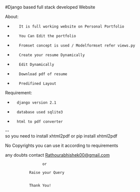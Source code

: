 #Django based full stack developed Website


About:
-        It is full working website on Personal Portfolio 
-        You Can Edit the portfolio
-        Fromset concept is used / Modelformset refer views.py
-        Create your resume Dynamically
-        Edit Dynamically 
-        Download pdf of resume
-        Predifined Layout
     
Requirement:

-       django version 2.1
-       database used sqlite3 
-       html to pdf converter
--                         
        so you need to install xhtml2pdf
        or
        pip install xhtml2pdf
        
        
        
No Copyrights you can use it according to requirements



any doubts contact Rathourabhishek00@gmail.com
 
                     or
                     
               Raise your Query 
               
               
               Thank You!
